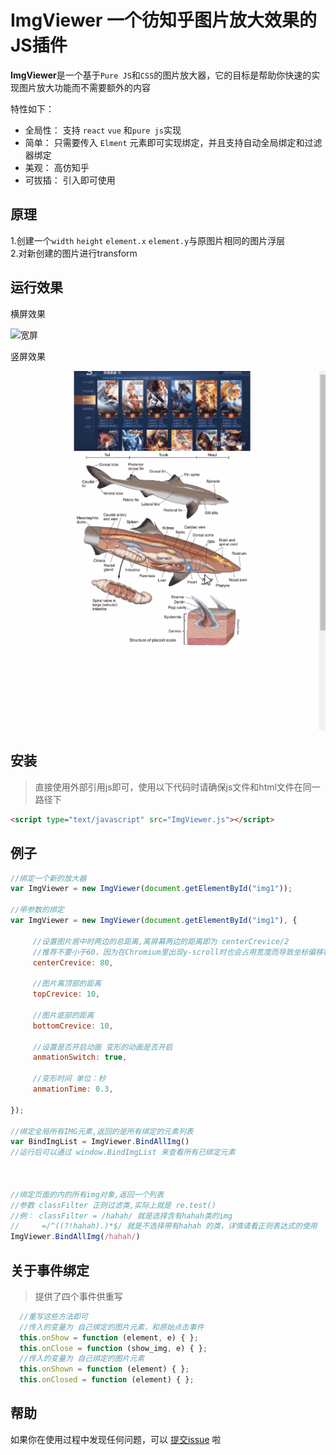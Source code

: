 # ImgViewer 一个彷知乎图片放大效果的JS插件

**ImgViewer**是一个基于`Pure JS`和`CSS`的图片放大器，它的目标是帮助你快速的实现图片放大功能而不需要额外的内容

特性如下：
- 全局性：  支持 `react` `vue` 和`pure js`实现
- 简单：    只需要传入 `Elment` 元素即可实现绑定，并且支持自动全局绑定和过滤器绑定
- 美观：    高仿知乎
- 可拔插：  引入即可使用

## 原理
1.创建一个`width` `height` `element.x` `element.y`与原图片相同的图片浮层  
2.对新创建的图片进行transform


## 运行效果
横屏效果

![宽屏](img/example1.gif)

竖屏效果

![窄屏](img/example2.gif)

## 安装
>直接使用外部引用js即可，使用以下代码时请确保js文件和html文件在同一路径下
```html
<script type="text/javascript" src="ImgViewer.js"></script>
```

## 例子
```javascript
//绑定一个新的放大器
var ImgViewer = new ImgViewer(document.getElementById("img1"));

//带参数的绑定
var ImgViewer = new ImgViewer(document.getElementById("img1"), {

     //设置图片居中时两边的总距离,离屏幕两边的距离即为 centerCrevice/2
     //推荐不要小于60，因为在Chromium里出现y-scroll时也会占用宽度而导致坐标偏移错误
     centerCrevice: 80,
     
     //图片离顶部的距离
     topCrevice: 10,
     
     //图片底部的距离
     bottomCrevice: 10,
     
     //设置是否开启动画 变形的动画是否开启
     anmationSwitch: true,
     
     //变形时间 单位：秒
     anmationTime: 0.3,
     
});

//绑定全局所有IMG元素,返回的是所有绑定的元素列表
var BindImgList = ImgViewer.BindAllImg()
//运行后可以通过 window.BindImgList 来查看所有已绑定元素



//绑定页面的内的所有img对象,返回一个列表 
//参数 classFilter 正则过滤类,实际上就是 re.test()
//例： classFilter = /hahah/ 就是选择含有hahah类的img
//     =/^((?!hahah).)*$/ 就是不选择带有hahah 的类，详情请看正则表达式的使用
ImgViewer.BindAllImg(/hahah/)

```
## 关于事件绑定
>提供了四个事件供重写
```javascript
  //重写这些方法即可
  //传入的变量为 自己绑定的图片元素，和原始点击事件
  this.onShow = function (element, e) { };
  this.onClose = function (show_img, e) { };
  //传入的变量为 自己绑定的图片元素
  this.onShown = function (element) { };
  this.onClosed = function (element) { };
```

## 帮助
如果你在使用过程中发现任何问题，可以 [提交issue](https://github.com/Barrierml/ImgViewer/issues) 啦

